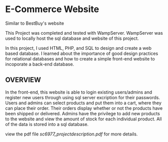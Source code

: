 # E-Commerce Website
Similar to BestBuy's website

This Project was completed and tested with WampServer. WampServer was used to locally host the sql database and website of this project.

In this project, I used HTML, PHP, and SQL to design and create a web based database. I learned about the importance of good design practices for relational databases and how to create a simple front-end website to incoporate a back-end database.

## OVERVIEW
In the front-end, this website is able to login existing users/admins and register new users through using sql server excription for their passwords. Users and admins can select products and put them into a cart, where they can place their order. Their orders display whether or not the products have been shipped or delivered. Admins have the privilege to add new products to the website and view the amount of stock for each individual product. All of the data is stored into a sql database.

view the pdf file *sc6977_projectdescription.pdf* for more details.

